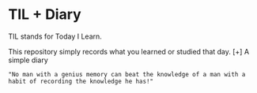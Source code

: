 # TIL + Diary
TIL stands for Today I Learn.

This repository simply records what you learned or studied that day.
[+] A simple diary

```
"No man with a genius memory can beat the knowledge of a man with a habit of recording the knowledge he has!"
```
